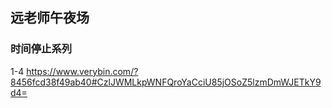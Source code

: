 ## 远老师午夜场

### 时间停止系列

1-4 https://www.verybin.com/?8456fcd38f49ab40#CzlJWMLkpWNFQroYaCciU85jOSoZ5lzmDmWJETkY9d4=
